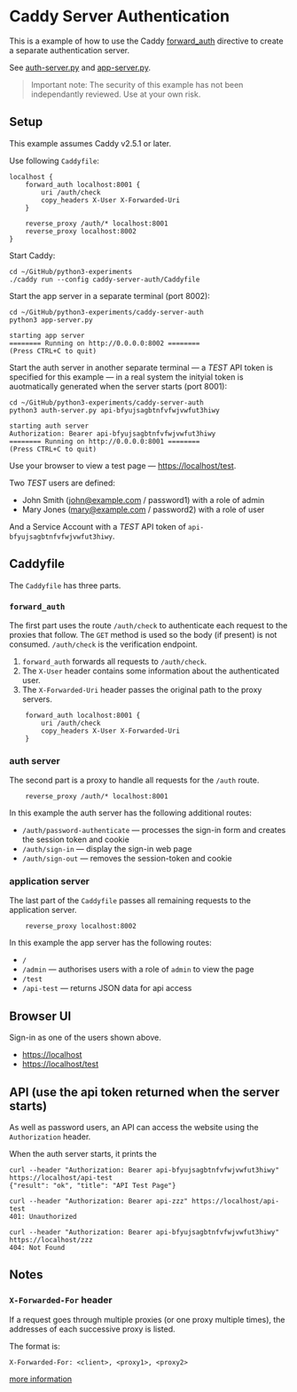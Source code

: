 # Caddy Server Authentication

This is a example of how to use the Caddy [forward_auth](https://caddyserver.com/docs/caddyfile/directives/forward_auth) directive to create a separate authentication server.

See [auth-server.py](auth-server.py) and [app-server.py](app-server.py).

> Important note: The security of this example has not been independantly reviewed. Use at your own risk.


## Setup
This example assumes Caddy v2.5.1 or later.


Use following `Caddyfile`:

```
localhost {
    forward_auth localhost:8001 {
        uri /auth/check
        copy_headers X-User X-Forwarded-Uri
    }

    reverse_proxy /auth/* localhost:8001
    reverse_proxy localhost:8002
}
```

Start Caddy:
```shell
cd ~/GitHub/python3-experiments
./caddy run --config caddy-server-auth/Caddyfile
```

Start the app server in a separate terminal (port 8002):
```shell
cd ~/GitHub/python3-experiments/caddy-server-auth
python3 app-server.py

starting app server
======== Running on http://0.0.0.0:8002 ========
(Press CTRL+C to quit)
```

Start the auth server in another separate terminal — a *TEST* API token is specified for this example — in a real system the inityial token is auotmatically generated when the server starts (port 8001):
```shell
cd ~/GitHub/python3-experiments/caddy-server-auth
python3 auth-server.py api-bfyujsagbtnfvfwjvwfut3hiwy

starting auth server
Authorization: Bearer api-bfyujsagbtnfvfwjvwfut3hiwy
======== Running on http://0.0.0.0:8001 ========
(Press CTRL+C to quit)
```

Use your browser to view a test page — <https://localhost/test>.

Two *TEST* users are defined:
* John Smith (john@example.com / password1) with a role of admin
* Mary Jones (mary@example.com / password2) with a role of user


And a Service Account with a *TEST* API token of `api-bfyujsagbtnfvfwjvwfut3hiwy`.


## Caddyfile

The `Caddyfile` has three parts.


### `forward_auth`

The first part uses the route `/auth/check` to authenticate each request to the proxies that follow. The `GET` method is used so the body (if present) is not consumed. `/auth/check` is the verification endpoint.

1. `forward_auth` forwards all requests to `/auth/check`.
1. The `X-User` header contains some information about the authenticated user.
1. The `X-Forwarded-Uri` header passes the original path to the proxy servers.

```
    forward_auth localhost:8001 {
        uri /auth/check
        copy_headers X-User X-Forwarded-Uri
    }
```


### auth server

The second part is a proxy to handle all requests for the `/auth` route. 
```
    reverse_proxy /auth/* localhost:8001
```

In this example the auth server has the following additional routes:
* `/auth/password-authenticate` — processes the sign-in form and creates the session token and cookie
* `/auth/sign-in` — display the sign-in web page
* `/auth/sign-out` — removes the session-token and cookie


### application server

The last part of the `Caddyfile` passes all remaining requests to the application server.
```
    reverse_proxy localhost:8002
```

In this example the app server has the following routes:
* `/`
* `/admin` — authorises users with a role of `admin` to view the page
* `/test`
* `/api-test` — returns JSON data for api access


## Browser UI

Sign-in as one of the users shown above.

* <https://localhost>
* <https://localhost/test>



## API (use the api token returned when the server starts)

As well as password users, an API can access the website using the `Authorization` header.

When the auth server starts, it prints the 

```shell
curl --header "Authorization: Bearer api-bfyujsagbtnfvfwjvwfut3hiwy" https://localhost/api-test
{"result": "ok", "title": "API Test Page"}

curl --header "Authorization: Bearer api-zzz" https://localhost/api-test
401: Unauthorized

curl --header "Authorization: Bearer api-bfyujsagbtnfvfwjvwfut3hiwy" https://localhost/zzz     
404: Not Found

````


## Notes

###  `X-Forwarded-For` header

If a request goes through multiple proxies (or one proxy multiple times), the addresses of each successive proxy is listed.

The format is:
```
X-Forwarded-For: <client>, <proxy1>, <proxy2>
```

[more information](https://developer.mozilla.org/en-US/docs/Web/HTTP/Headers/X-Forwarded-For)


